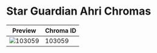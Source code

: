 # Star Guardian Ahri Chromas

| Preview | Chroma ID |
|---------|-----------|
| ![103059](https://raw.communitydragon.org/latest/plugins/rcp-be-lol-game-data/global/default/v1/champion-chroma-images/103/103059.png) | 103059 |